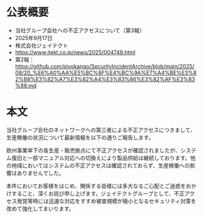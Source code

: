 # 公表概要
- 当社グループ会社への不正アクセスについて（第3報）
- 2025年9月17日
- 株式会社ジェイテクト
- https://www.jtekt.co.jp/news/2025/004748.html
- 第2報：https://github.com/piyokango/SecurityIncidentArchive/blob/main/2025/08/20_%E6%A0%AA%E5%BC%8F%E4%BC%9A%E7%A4%BE%E3%82%B8%E3%82%A7%E3%82%A4%E3%83%86%E3%82%AF%E3%83%88.md

# 本文
当社グループ会社のネットワークへの第三者による不正アクセスにつきまして、生産稼働の状況について最新情報を以下の通りご報告します。

欧州事業傘下の各生産・販売拠点にて不正アクセスが確認されましたが、システム復旧と一部マニュアル対応への切換えにより製品供給は継続しております。他の地域においてはシステムの不正アクセスは確認されておらず、生産稼働への影響はありませんでした。

本件においてお客様をはじめ、関係する皆様には多大なるご心配とご迷惑をおかけすること、深くお詫び申し上げます。ジェイテクトグループとして、不正アクセス発覚等時には迅速な対応をすすめ被害規模が極小となるセキュリティ対策を改めて強化してまいります。
